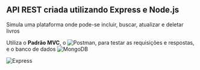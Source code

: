 ## API REST criada utilizando Express e Node.js

Simula uma plataforma onde pode-se incluir, buscar, atualizar e deletar livros

Utiliza o **Padrão MVC**, o ![Postman](https://img.shields.io/badge/Postman-FF6C37?style=for-the-badge&logo=Postman&logoColor=white), para testar as requisições e respostas, e o banco de dados ![MongoDB](https://img.shields.io/badge/MongoDB-4EA94B?style=for-the-badge&logo=mongodb&logoColor=white)

![Express](https://img.shields.io/badge/Express.js-000000?style=for-the-badge&logo=express&logoColor=white)    
